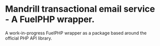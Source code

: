 Mandrill transactional email service - A FuelPHP wrapper.
=============

A work-in-progress FuelPHP wrapper as a package based around the official PHP API library.